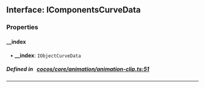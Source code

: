 ## Interface: IComponentsCurveData


### Properties


#### __index

<div style="margin-left: 10px;">


• **__index**: ``IObjectCurveData``

</div>

##### Defined in &nbsp;   [cocos/core/animation/animation-clip.ts:51](https://github.com/cocos-creator/engine/blob/c7bf6b8a9/cocos/core/animation/animation-clip.ts#L51)&nbsp;
___

